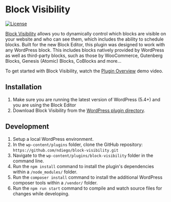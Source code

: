 # Block Visibility

[![License](https://img.shields.io/badge/license-GPL--2.0%2B-green.svg)](https://github.com/ndiego/block-visibility/blob/master/LICENSE.txt)

[Block Visibility](https://wordpress.org/plugins/block-visibility/) allows you to dynamically control which blocks are visible on your website and who can see them, which includes the ability to schedule blocks. Built for the new Block Editor, this plugin was designed to work with any WordPress block. This includes blocks natively provided by WordPress as well as third-party blocks, such as those by WooCommerce, Gutenberg Blocks, Genesis (Atomic) Blocks, CoBlocks and more...

To get started with Block Visibility, watch the [Plugin Overview](https://www.youtube.com/watch?v=DdDwQCE7RNE) demo video.

## Installation

1. Make sure you are running the latest version of WordPress (5.4+) and you are using the Block Editor
2. Download Block Visibility from the [WordPress plugin directory](https://wordpress.org/plugins/block-visibility/).

## Development

1. Setup a local WordPress environment.
2. In the `wp-content/plugins` folder, clone the GitHub repository: `https://github.com/ndiego/block-visibility.git`
3. Navigate to the `wp-content/plugins/block-visibility` folder in the command line.
4. Run the `npm install` command to install the plugin's dependencies within a `/node_modules/` folder.
5. Run the `composer install` command to install the additional WordPress composer tools within a `/vendor/` folder.
5. Run the `npm run start` command to compile and watch source files for changes while developing.
